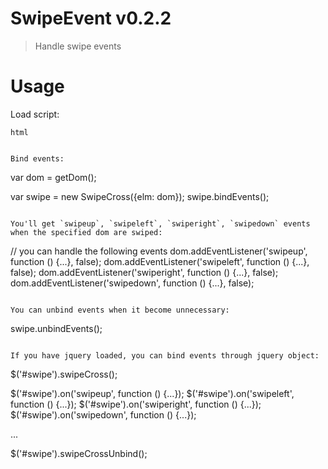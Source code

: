 # SwipeEvent v0.2.2

> Handle swipe events

# Usage

Load script:

```html```
<script src="path/to/swipe-event.js"></script>
```

Bind events:

```
var dom = getDom();

var swipe = new SwipeCross({elm: dom});
swipe.bindEvents();
```

You'll get `swipeup`, `swipeleft`, `swiperight`, `swipedown` events when the specified dom are swiped:

```
// you can handle the following events
dom.addEventListener('swipeup', function () {...}, false);
dom.addEventListener('swipeleft', function () {...}, false);
dom.addEventListener('swiperight', function () {...}, false);
dom.addEventListener('swipedown', function () {...}, false);
```

You can unbind events when it become unnecessary:

```
swipe.unbindEvents();
```

If you have jquery loaded, you can bind events through jquery object:

```
$('#swipe').swipeCross();

$('#swipe').on('swipeup', function () {...});
$('#swipe').on('swipeleft', function () {...});
$('#swipe').on('swiperight', function () {...});
$('#swipe').on('swipedown', function () {...});

...

$('#swipe').swipeCrossUnbind();
```
